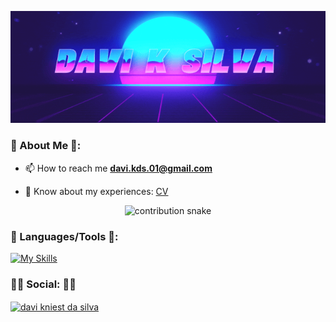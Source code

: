 <p align="center">
    <img alt="banner" src="https://github.com/Davi-K-Silva/Davi-K-Silva/blob/main/standard.gif?raw=true" />
</p>

### 🎃 About Me 🎃:

- 📫 How to reach me **davi.kds.01@gmail.com**

- 📄 Know about my experiences: [CV](https://drive.google.com/file/d/1w6OL0e1Da6-Wd6XlAgBE_heeJe3LtdYR/view?usp=sharing)

<p align="center">
    <img alt="contribution snake" width="85%" src="https://github.com/Davi-K-Silva/Davi-K-Silva/blob/output/github-contribution-grid-snake-dark.svg?raw=true"/>
</p>

### 🤖 Languages/Tools 🤖:
[![My Skills](https://skillicons.dev/icons?i=java,c,py,linux,git,github)]()

### 👨‍💻 Social: 👨‍💻
<p align="left">
<a href="https://linkedin.com/in/davi kniest da silva" target="blank"><img align="center" src="https://raw.githubusercontent.com/rahuldkjain/github-profile-readme-generator/master/src/images/icons/Social/linked-in-alt.svg" alt="davi kniest da silva" height="30" width="40" /></a>
</p>

<!---
Davi-K-Silva/Davi-K-Silva is a ✨ special ✨ repository because its `README.md` (this file) appears on your GitHub profile.
You can click the Preview link to take a look at your changes.
--->
